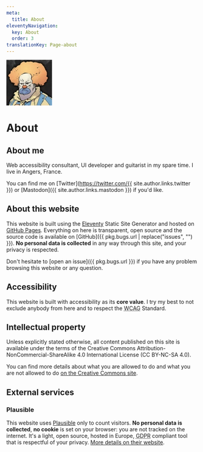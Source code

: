 ```yaml
---
meta:
  title: About
eleventyNavigation:
  key: About
  order: 3
translationKey: Page-about
---
```


<img src="/assets/images/honk.jpg" class="Avatar" alt="Angry clown with ginger hair avatar." width="120" height="120">

# About


## About me

Web accessibility consultant, UI developer and guitarist in my spare time. I live in Angers, France.

You can find me on [Twitter](https://twitter.com/{{ site.author.links.twitter }}) or [Mastodon]({{ site.author.links.mastodon }}) if you'd like.


## About this website

This website is built using the [Eleventy](https://11ty.io) Static Site Generator and hosted on [GitHub Pages](https://pages.github.com). Everything on here is transparent, open source and the source code is available on [GitHub]({{ pkg.bugs.url | replace("issues", "") }}).
**No personal data is collected** in any way through this site, and your privacy is respected.

Don't hesitate to [open an issue]({{ pkg.bugs.url }}) if you have any problem browsing this website or any question.


## Accessibility

This website is built with accessibility as its **core value**. I try my best to not exclude anybody from here and to respect the <abbr title="Web Content Accessibility Guidelines">WCAG</abbr> Standard.


## Intellectual property

Unless explicitly stated otherwise, all content published on this site is available under the terms of the Creative Commons Attribution-NonCommercial-ShareAlike 4.0 International License (CC BY-NC-SA 4.0).

You can find more details about what you are allowed to do and what you are not allowed to do [on the Creative Commons site](https://creativecommons.org/licenses/by-nc-sa/4.0/deed).


## External services

### Plausible

This website uses [Plausible](https://plausible.io/) only to count visitors. **No personal data is collected**, **no cookie** is set on your browser: you are not tracked on the internet. It's a light, open source, hosted in Europe, <abbr title="General Data Protection Regulation">GDPR</abbr> compliant tool that is respectful of your privacy.
[More details on their website](https://plausible.io/privacy-focused-web-analytics/).
